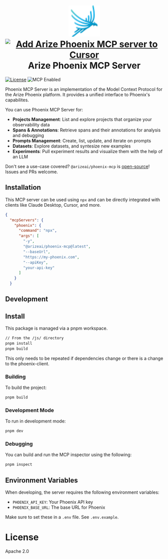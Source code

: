 <h1 align="center" style="border-bottom: none">
    <div>
        <a href="https://phoenix.arize.com/?utm_medium=github&utm_content=header_img&utm_campaign=phoenix-mcp">
            <picture>
                <source media="(prefers-color-scheme: dark)" srcset="https://raw.githubusercontent.com/Arize-ai/phoenix-assets/refs/heads/main/logos/Phoenix/phoenix.svg">
                <source media="(prefers-color-scheme: light)" srcset="https://raw.githubusercontent.com/Arize-ai/phoenix-assets/refs/heads/main/logos/Phoenix/phoenix-white.svg">
                <img alt="Arize Phoenix logo" src="https://raw.githubusercontent.com/Arize-ai/phoenix-assets/refs/heads/main/logos/Phoenix/phoenix.svg" width="100" />
            </picture>
        </a>
        <a href="https://cursor.com/install-mcp?name=phoenix&config=eyJjb21tYW5kIjoibnB4IC15IEBhcml6ZWFpL3Bob2VuaXgtbWNwQGxhdGVzdCAtLWJhc2VVcmwgaHR0cDovL2xvY2FsaG9zdDo2MDA2IC0tYXBpS2V5IHlvdXItYXBpLWtleSJ9"><img src="https://cursor.com/deeplink/mcp-install-dark.svg" alt="Add Arize Phoenix MCP server to Cursor" height=20 /></a>
        <br>
        Arize Phoenix MCP Server
    </div>
</h1>

[![License](https://img.shields.io/badge/License-Apache_2.0-blue.svg)](https://github.com/Arize-ai/phoenix/blob/main/js/packages/phoenix-mcp/LICENSE)
<img src="https://badge.mcpx.dev?status=on" title="MCP Enabled"/>

Phoenix MCP Server is an implementation of the Model Context Protocol for the Arize Phoenix platform. It provides a unified interface to Phoenix's capabilites.

You can use Phoenix MCP Server for:

- **Projects Management**: List and explore projects that organize your observability data
- **Spans & Annotations**: Retrieve spans and their annotations for analysis and debugging
- **Prompts Management**: Create, list, update, and iterate on prompts
- **Datasets**: Explore datasets, and syntesize new examples
- **Experiments**: Pull experiment results and visualize them with the help of an LLM

Don't see a use-case covered? `@arizeai/phoenix-mcp` is [open-source](https://github.com/Arize-ai/phoenix)! Issues and PRs welcome.

## Installation

This MCP server can be used using `npx` and can be directly integrated with clients like Claude Desktop, Cursor, and more.

```json
{
  "mcpServers": {
    "phoenix": {
      "command": "npx",
      "args": [
        "-y",
        "@arizeai/phoenix-mcp@latest",
        "--baseUrl",
        "https://my-phoenix.com",
        "--apiKey",
        "your-api-key"
      ]
    }
  }
```

## Development

## Install

This package is managed via a pnpm workspace.

```sh
// From the /js/ directory
pnpm install
pnpm build
```

This only needs to be repeated if dependencies change or there is a change to the phoenix-client.

### Building

To build the project:

```sh
pnpm build
```

### Development Mode

To run in development mode:

```bash
pnpm dev
```

### Debugging

You can build and run the MCP inspector using the following:

```bash
pnpm inspect
```

## Environment Variables

When developing, the server requires the following environment variables:

- `PHOENIX_API_KEY`: Your Phoenix API key
- `PHOENIX_BASE_URL`: The base URL for Phoenix

Make sure to set these in a `.env` file. See `.env.example`.

# License

Apache 2.0
